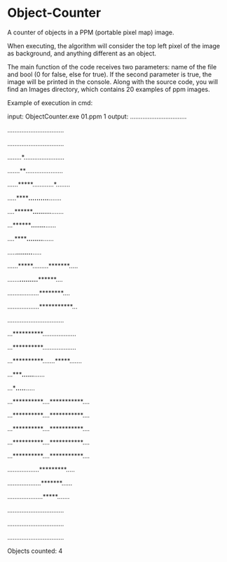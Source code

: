# Object-Counter
A counter of objects in a PPM (portable pixel map) image.

When executing, the algorithm will consider the top left pixel of the image as background, and anything different as an object.

The main function of the code receives two parameters: name of the file and bool (0 for false, else for true).
If the second parameter is true, the image will be printed in the console.
Along with the source code, you will find an Images directory, which contains 20 examples of ppm images.


Example of execution in cmd:

input: ObjectCounter.exe 01.ppm 1
output: 
................................

................................

................................

........*.......................

.......***.............*........

......*****............*........

.....*******..........***.......

....*********.........***.......

...***********.......*****......

....*********........*****......

.....*******........*******.....

......*****.........*******.....

.......***.........*********....

........*..........*********....

..................***********...

................................

...**********...................

...**********...................

...**********.......*****.......

...**********......*******......

...**********.....*********.....

...**********....***********....

...**********....***********....

...**********....***********....

...**********....***********....

...**********....***********....

..................*********.....

...................*******......

....................*****.......

................................

................................

................................


Objects counted: 4
